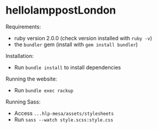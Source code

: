 # hellolamppostLondon

Requirements:

* ruby version 2.0.0 (check version installed with `ruby -v`)
* the `bundler` gem (install with `gem install bundler`)

Installation:

* Run `bundle install` to install dependencies

Running the website:

* Run `bundle exec rackup`

Running Sass:

* Access `...hlp-mesa/assets/stylesheets`
* Run `sass --watch style.scss:style.css`